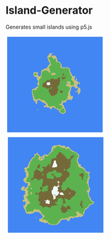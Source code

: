 # Island-Generator
Generates small islands using p5.js

![Generated island 1](https://github.com/dawnithan/Island-Generator/blob/master/imgs/island1.png) 
![Generated island 2](https://github.com/dawnithan/Island-Generator/blob/master/imgs/island2.png)
